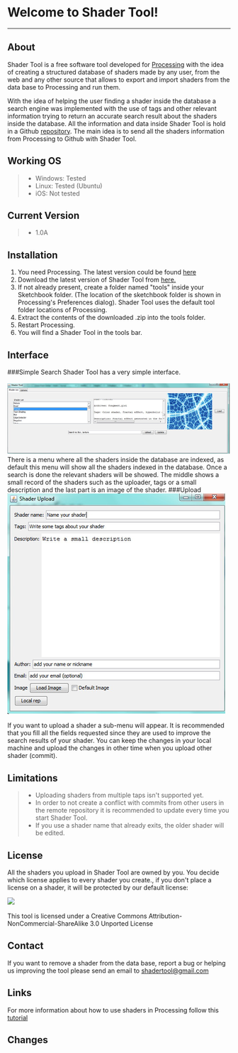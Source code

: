 Welcome to Shader Tool!
===================
-----
About
-------------

Shader Tool  is a free software tool developed for [Processing](http://www.processing.org/) with the idea of creating a structured database of  shaders made by any user, from the web and any other source that allows to export and import shaders from the data base to Processing and run them.

With the idea of helping the user finding a shader inside the database a search engine was implemented with the use of tags and other relevant information trying to return an accurate search result about the shaders inside the database. All the information and data inside Shader Tool is hold in a Github [repository](https://github.com/remixlab/shaderdb). The main idea is to send all the shaders information from Processing to Github with Shader Tool.  

Working OS
-------
>- Windows: Tested
>- Linux: Tested (Ubuntu)
>- iOS: Not tested

Current Version
-----------
>- 1.0A

Installation
-----------
1. You need Processing. The latest version could be found [here](http://www.processing.org/download) 
2. Download the latest version of Shader Tool from [here.](https://github.com/anfgomezmo/shader_tool/blob/master/Shader-Tool/distribution/ShaderTool-1/download/ShaderTool-1.zip?raw=true)
3. If not already present, create a folder named "tools" inside your Sketchbook folder. (The location of the sketchbook folder is shown in Processing's Preferences dialog). Shader Tool uses the default tool folder locations of Processing. 
4. Extract the contents of the downloaded .zip into the tools folder.
5. Restart Processing.
6. You will find a Shader Tool in the tools bar. 


Interface
-----------

###Simple Search
Shader Tool has a very simple interface.  
<br/>
![Shader Tool Interface](https://raw.githubusercontent.com/anfgomezmo/ImageReadme/master/Images/Shader%20Tool/ShaderTool1.jpg)
<br/>
There is a menu where all the shaders inside the database are indexed, as default this menu will show all the shaders indexed in the database. Once a search is done the relevant shaders will be showed. The middle shows a small record of the shaders such as the uploader, tags or a small description and the last part is an image of the shader. 
###Upload
<br/>
![Shader Tool Interface2](https://raw.githubusercontent.com/anfgomezmo/ImageReadme/master/Images/Shader%20Tool/ShaderTool2.jpg)
<br/>

If you want to upload a shader a sub-menu will appear. It is recommended that you fill all the fields requested since they are used to improve the search results of your shader. You can keep the changes in your local machine and upload the changes in other time when you upload other shader (commit).


Limitations
------------
>- Uploading shaders from multiple taps isn't supported yet.
>- In order to not create a conflict with commits from other users in the remote repository it is recommended to update every time you start Shader Tool.
>- If you use a shader name that already exits, the older shader will be edited.  


License
--------


All the shaders you upload in Shader Tool are owned by you. You decide which license applies to every shader you create., if you don't place a license on a shader, it will be protected by our default license:


[![](http://i.creativecommons.org/l/by-nc-sa/3.0/88x31.png)](http://creativecommons.org/licenses/by-nc-sa/3.0/deed.en_US) 

This tool is licensed under a Creative Commons Attribution-NonCommercial-ShareAlike 3.0 Unported License

Contact
------------
If you want to remove a shader from the data base, report a bug or helping us improving the tool please send an email to shadertool@gmail.com  


Links
-----------

For more information about  how to use  shaders in Processing follow this [tutorial](http://processing.org/tutorials/pshader/)

Changes
----------

